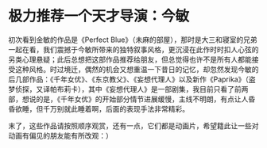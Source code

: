 # 极力推荐一个天才导演：今敏

初次看到金敏的作品是《Perfect Blue》（未麻的部屋），那时是大三和寝室的兄弟一起在看，我们震撼于今敏所带来的独特叙事风格，更沉浸在此作时时扣人心弦的另类心理悬疑；此后总想把这部作品推荐给朋友，但总觉得也许不是所有人都能接受这种风格。时过境迁，偶然的机会又想重温一下昔日的记忆，却忽然发现今敏的后几部作品：《千年女优》、《东京教父》、《妄想代理人》以及新作《Paprika》（盗梦侦探，又译帕布莉卡），其中《妄想代理人》是一部剧集，我目前只看了前两部，想说的是，《千年女优》的开始部分情节进展缓慢，主线不明朗，有点让人昏昏欲睡，但千万别就此睡着啊，后面的表现手法非常精彩。

末了，这些作品请按照顺序观赏，还有一点，它们都是动画片，希望籍此让一些对动画有偏见的朋友能有所改观：）
